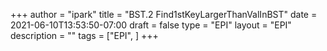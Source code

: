+++
author = "ipark"
title = "BST.2 Find1stKeyLargerThanValInBST"
date =  2021-06-10T13:53:50-07:00
draft =  false
type = "EPI"
layout = "EPI"
description = ""
tags = ["EPI", 
]
+++
